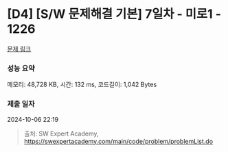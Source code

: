 # [D4] [S/W 문제해결 기본] 7일차 - 미로1 - 1226 

[문제 링크](https://swexpertacademy.com/main/code/problem/problemDetail.do?contestProbId=AV14vXUqAGMCFAYD) 

### 성능 요약

메모리: 48,728 KB, 시간: 132 ms, 코드길이: 1,042 Bytes

### 제출 일자

2024-10-06 22:19



> 출처: SW Expert Academy, https://swexpertacademy.com/main/code/problem/problemList.do